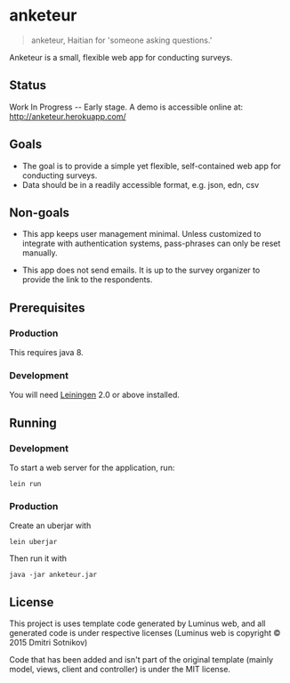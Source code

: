 # anketeur

> anketeur, Haitian for 'someone asking questions.'

Anketeur is a small, flexible web app for conducting surveys.

## Status

Work In Progress -- Early stage.
A demo is accessible online at: http://anketeur.herokuapp.com/

## Goals

* The goal is to provide a simple yet flexible, self-contained web app for conducting surveys.
* Data should be in a readily accessible format, e.g. json, edn, csv

## Non-goals

* This app keeps user management minimal. Unless customized to integrate with authentication systems, pass-phrases can only be reset manually.

* This app does not send emails. It is up to the survey organizer to provide the link to the respondents.

## Prerequisites

### Production
This requires java 8.

### Development
You will need [Leiningen][1] 2.0 or above installed.

[1]: https://github.com/technomancy/leiningen

## Running

### Development

To start a web server for the application, run:

    lein run 

### Production

Create an uberjar with

    lein uberjar

Then run it with

    java -jar anketeur.jar

## License
This project is uses template code generated by Luminus web, and all generated code is under respective licenses (Luminus web is copyright © 2015 Dmitri Sotnikov)

Code that has been added and isn't part of the original template (mainly model, views, client and controller) is under the MIT license.
